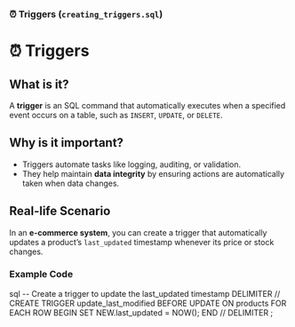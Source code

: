 


### ⏰ Triggers (`creating_triggers.sql`)

# ⏰ Triggers

## What is it?
A **trigger** is an SQL command that automatically executes when a specified event occurs on a table, such as `INSERT`, `UPDATE`, or `DELETE`.

## Why is it important?
- Triggers automate tasks like logging, auditing, or validation.
- They help maintain **data integrity** by ensuring actions are automatically taken when data changes.

## Real-life Scenario
In an **e-commerce system**, you can create a trigger that automatically updates a product’s `last_updated` timestamp whenever its price or stock changes.

### Example Code
sql
-- Create a trigger to update the last_updated timestamp
DELIMITER //
CREATE TRIGGER update_last_modified
BEFORE UPDATE ON products
FOR EACH ROW
BEGIN
  SET NEW.last_updated = NOW();
END //
DELIMITER ;

